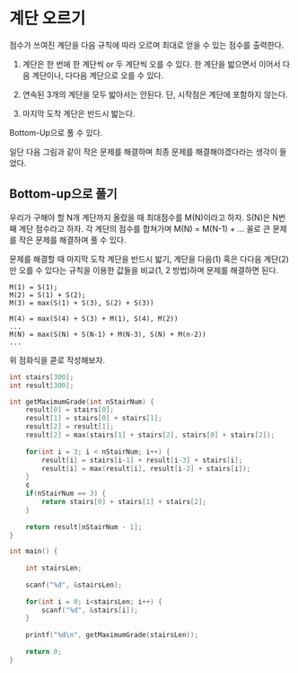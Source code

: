 # 계단 오르기

점수가 쓰여진 계단을 다음 규칙에 따라 오르며 최대로 얻을 수 있는 점수를 출력한다.

1. 계단은 한 번에 한 계단씩 or 두 계단씩 오를 수 있다. 한 계단을 밟으면서 이어서 다음 계단이나, 다다음 계단으로 오를 수 있다.

2. 연속된 3개의 계단을 모두 밟아서는 안된다. 단, 시작점은 계단에 포함하지 않는다.

3. 마지막 도착 계단은 반드시 밟는다.

Bottom-Up으로 풀 수 있다.

일단 다음 그림과 같이 작은 문제를 해결하며 최종 문제를 해결해야겠다라는 생각이 들었다.

## Bottom-up으로 풀기

우리가 구해야 할 N개 계단까지 올랐을 때 최대점수를 M(N)이라고 하자. S(N)은 N번째 계단 점수라고 하자. 각 계단의 점수를 합쳐가며 M(N) = M(N-1) + ... 꼴로 큰 문제를 작은 문제를 해결하며 풀 수 있다.

문제를 해결할 때 마지막 도착 계단을 반드시 밟기, 계단을 다음(1) 혹은 다다음 계단(2)만 오를 수 있다는 규칙을 이용한 값들을 비교(1, 2 방법)하며 문제를 해결하면 된다.

```
M(1) = S(1);
M(2) = S(1) + S(2);
M(3) = max(S(1) + S(3), S(2) + S(3))

M(4) = max(S(4) + S(3) + M(1), S(4), M(2))
...
M(N) = max(S(N) + S(N-1) + M(N-3), S(N) + M(n-2))
...
```

위 점화식을 콛로 작성해보자.

```C++
int stairs[300];
int result[300];

int getMaximumGrade(int nStairNum) {
    result[0] = stairs[0];
    result[1] = stairs[0] + stairs[1];
    result[2] = result[1];
    result[2] = max(stairs[1] + stairs[2], stairs[0] + stairs[2]);
    
    for(int i = 3; i < nStairNum; i++) {
        result[i] = stairs[i-1] + result[i-3] + stairs[i];
        result[i] = max(result[i], result[i-2] + stairs[i]);
    }
    ¢
    if(nStairNum == 3) {
        return stairs[0] + stairs[1] + stairs[2];
    }
    
    return result[nStairNum - 1];
}

int main() {
    
    int stairsLen;
    
    scanf("%d", &stairsLen);
    
    for(int i = 0; i<stairsLen; i++) {
        scanf("%d", &stairs[i]);
    }
    
    printf("%d\n", getMaximumGrade(stairsLen));
    
    return 0;
}
```
